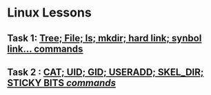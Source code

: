 # Linux Lessons<br/>
## Task 1: [Tree; File; ls; mkdir; hard link; synbol link... **commands**](https://github.com/xxxDaOctoPuSSxxx/DevOps_Academy/blob/Task_2/Linux/Task1/readme_task_1.md)<br/>
   

## Task 2 : [CAT; UID; GID; USERADD; SKEL_DIR; STICKY BITS _commands_](https://github.com/xxxDaOctoPuSSxxx/DevOps_Academy/blob/Task_2/Linux/Task2/readme_task_2.md) <br/>
 

